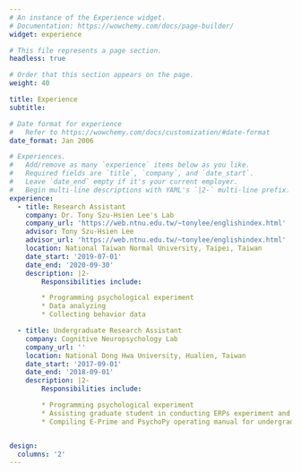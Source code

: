 ```yaml
---
# An instance of the Experience widget.
# Documentation: https://wowchemy.com/docs/page-builder/
widget: experience

# This file represents a page section.
headless: true

# Order that this section appears on the page.
weight: 40

title: Experience
subtitle:

# Date format for experience
#   Refer to https://wowchemy.com/docs/customization/#date-format
date_format: Jan 2006

# Experiences.
#   Add/remove as many `experience` items below as you like.
#   Required fields are `title`, `company`, and `date_start`.
#   Leave `date_end` empty if it's your current employer.
#   Begin multi-line descriptions with YAML's `|2-` multi-line prefix.
experience:
  - title: Research Assistant
    company: Dr. Tony Szu-Hsien Lee's Lab
    company_url: 'https://web.ntnu.edu.tw/~tonylee/englishindex.html'
    advisor: Tony Szu-Hsien Lee
    advisor_url: 'https://web.ntnu.edu.tw/~tonylee/englishindex.html'
    location: National Taiwan Normal University, Taipei, Taiwan
    date_start: '2019-07-01'
    date_end: '2020-09-30'
    description: |2-
        Responsibilities include:

        * Programming psychological experiment
        * Data analyzing
        * Collecting behavior data

  - title: Undergraduate Research Assistant
    company: Cognitive Neuropsychology Lab
    company_url: ''
    location: National Dong Hwa University, Hualien, Taiwan
    date_start: '2017-09-01'
    date_end: '2018-09-01'
    description: |2-
        Responsibilities include:

        * Programming psychological experiment
        * Assisting graduate student in conducting ERPs experiment and data      collection
        * Compiling E-Prime and PsychoPy operating manual for undergraduate students


design:
  columns: '2'
---
```

